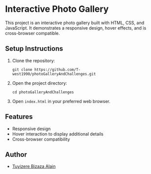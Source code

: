 # Interactive Photo Gallery

This project is an interactive photo gallery built with HTML, CSS, and JavaScript. It demonstrates a responsive design, hover effects, and is cross-browser compatible.

## Setup Instructions

1. Clone the repository:

   ```
   git clone https://github.com/T-west1990/photoGalleryAndChallenges.git
   ```

2. Open the project directory:

   ```
   cd photoGalleryAndChallenges
   ```

3. Open `index.html` in your preferred web browser.

## Features

- Responsive design
- Hover interaction to display additional details
- Cross-browser compatibility

## Author

- [Tuyizere Bizaza Alain](https://github.com/T-west1990)
